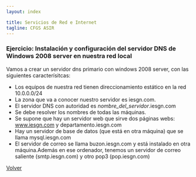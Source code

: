 ```yaml
---
layout: index

title: Servicios de Red e Internet
tagline: CFGS ASIR
---
```

### Ejercicio: Instalación y configuración del servidor DNS de Windows 2008 server en nuestra red local


Vamos a crear un servidor dns primario con windows 2008 server, con las siguientes caracterísitcas:

* Los equipos de nuestra red tienen direccionamiento estático en la red 10.0.0.0/24
* La zona que va a conocer nuestro servidor es iesgn.com.
* El servidor DNS con autoridad es *nombre_del_servidor*.iesgn.com
* Se debe resolver los nombres de todas las máquinas.
* Se supone que hay un servidor web que sirve dos páginas webs: www.iesgn.com  y departamento.iesgn.com
* Hay un servidor de base de datos (que está en otra máquina) que se llama mysql.iesgn.com
* El servidor de correo se llama buzon.iesgn.com y está instalado en otra máquina.Además en ese ordenador, tenemos un servidor de correo saliente (smtp.iesgn.com) y otro pop3 (pop.iesgn.com)

[Volver](index)
